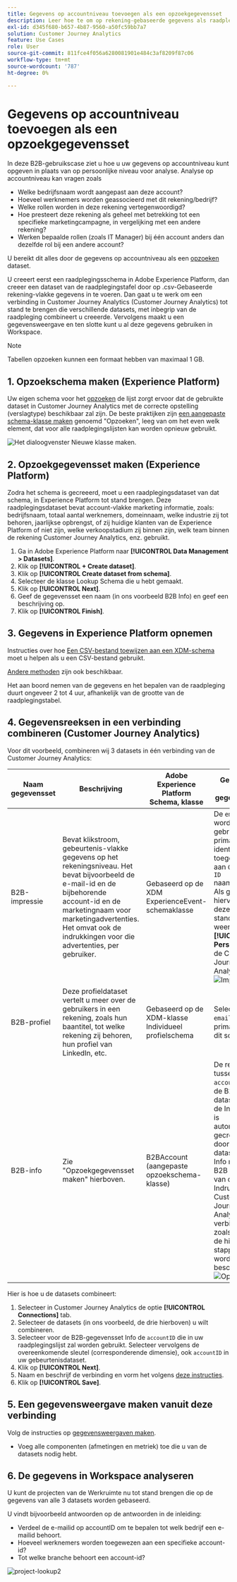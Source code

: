 ```yaml
---
title: Gegevens op accountniveau toevoegen als een opzoekgegevensset
description: Leer hoe te om op rekening-gebaseerde gegevens als raadplegingsdataset aan Customer Journey Analytics toe te voegen
exl-id: d345f680-b657-4b87-9560-a50fc59bb7a7
solution: Customer Journey Analytics
feature: Use Cases
role: User
source-git-commit: 811fce4f056a6280081901e484c3af8209f87c06
workflow-type: tm+mt
source-wordcount: '787'
ht-degree: 0%

---
```


# Gegevens op accountniveau toevoegen als een opzoekgegevensset

In deze B2B-gebruikscase ziet u hoe u uw gegevens op accountniveau kunt opgeven in plaats van op persoonlijke niveau voor analyse. Analyse op accountniveau kan vragen zoals

* Welke bedrijfsnaam wordt aangepast aan deze account?
* Hoeveel werknemers worden geassocieerd met dit rekening/bedrijf?
* Welke rollen worden in deze rekening vertegenwoordigd?
* Hoe presteert deze rekening als geheel met betrekking tot een specifieke marketingcampagne, in vergelijking met een andere rekening?
* Werken bepaalde rollen (zoals IT Manager) bij één account anders dan dezelfde rol bij een andere account?

U bereikt dit alles door de gegevens op accountniveau als een [opzoeken](/help/getting-started/cja-glossary.md) dataset.

U creeert eerst een raadplegingsschema in Adobe Experience Platform, dan creeer een dataset van de raadplegingstafel door op .csv-Gebaseerde rekening-vlakke gegevens in te voeren. Dan gaat u te werk om een verbinding in Customer Journey Analytics (Customer Journey Analytics) tot stand te brengen die verschillende datasets, met inbegrip van de raadpleging combineert u creeerde. Vervolgens maakt u een gegevensweergave en ten slotte kunt u al deze gegevens gebruiken in Workspace.

>[!NOTE]
>
>Tabellen opzoeken kunnen een formaat hebben van maximaal 1 GB.

## 1. Opzoekschema maken (Experience Platform)

Uw eigen schema voor het [opzoeken](/help/getting-started/cja-glossary.md) de lijst zorgt ervoor dat de gebruikte dataset in Customer Journey Analytics met de correcte opstelling (verslagtype) beschikbaar zal zijn. De beste praktijken zijn [een aangepaste schema-klasse maken](https://experienceleague.adobe.com/docs/experience-platform/xdm/tutorials/create-schema-ui.html#create-new-class) genoemd &quot;Opzoeken&quot;, leeg van om het even welk element, dat voor alle raadplegingslijsten kan worden opnieuw gebruikt.

![Het dialoogvenster Nieuwe klasse maken.](../assets/create-new-class.png)

## 2. Opzoekgegevensset maken (Experience Platform)

Zodra het schema is gecreeerd, moet u een raadplegingsdataset van dat schema, in Experience Platform tot stand brengen. Deze raadplegingsdataset bevat account-vlakke marketing informatie, zoals: bedrijfsnaam, totaal aantal werknemers, domeinnaam, welke industrie zij tot behoren, jaarlijkse opbrengst, of zij huidige klanten van de Experience Platform of niet zijn, welke verkoopstadium zij binnen zijn, welk team binnen de rekening Customer Journey Analytics, enz. gebruikt.

1. Ga in Adobe Experience Platform naar **[!UICONTROL Data Management > Datasets]**.
1. Klik op **[!UICONTROL + Create dataset]**.
1. Klik op **[!UICONTROL Create dataset from schema]**.
1. Selecteer de klasse Lookup Schema die u hebt gemaakt.
1. Klik op **[!UICONTROL Next]**.
1. Geef de gegevensset een naam (in ons voorbeeld B2B Info) en geef een beschrijving op.
1. Klik op **[!UICONTROL Finish]**.

## 3. Gegevens in Experience Platform opnemen

Instructies over hoe [Een CSV-bestand toewijzen aan een XDM-schema](https://experienceleague.adobe.com/docs/experience-platform/ingestion/tutorials/map-a-csv-file.html) moet u helpen als u een CSV-bestand gebruikt.

[Andere methoden](https://experienceleague.adobe.com/docs/experience-platform/ingestion/home.html) zijn ook beschikbaar.

Het aan boord nemen van de gegevens en het bepalen van de raadpleging duurt ongeveer 2 tot 4 uur, afhankelijk van de grootte van de raadplegingstabel.

## 4. Gegevensreeksen in een verbinding combineren (Customer Journey Analytics)

Voor dit voorbeeld, combineren wij 3 datasets in één verbinding van de Customer Journey Analytics:

| Naam gegevensset | Beschrijving | Adobe Experience Platform Schema, klasse | Gegevens over gegevensset |
| --- | --- | --- | --- |
| B2B-impressie | Bevat klikstroom, gebeurtenis-vlakke gegevens op het rekeningsniveau. Het bevat bijvoorbeeld de e-mail-id en de bijbehorende account-id en de marketingnaam voor marketingadvertenties. Het omvat ook de indrukkingen voor die advertenties, per gebruiker. | Gebaseerd op de XDM ExperienceEvent-schemaklasse | De `emailID` wordt gebruikt als primaire identiteit en toegewezen aan `Customer ID` naamruimte. Als gevolg hiervan wordt deze standaard weergegeven **[!UICONTROL Person ID]** in de Customer Journey Analytics. ![Impressies](../assets/impressions-mixins.png) |
| B2B-profiel | Deze profieldataset vertelt u meer over de gebruikers in een rekening, zoals hun baantitel, tot welke rekening zij behoren, hun profiel van LinkedIn, etc. | Gebaseerd op de XDM-klasse Individueel profielschema | Selecteren `emailID` als primaire id in dit schema. |
| B2B-info | Zie &quot;Opzoekgegevensset maken&quot; hierboven. | B2BAccount (aangepaste opzoekschema-klasse) | De relatie tussen `accountID` en de B2B dataset van de Indrukking is automatisch gecreeerd door de B2B dataset van Info met de B2B dataset van de Indrukking in Customer Journey Analytics te verbinden, zoals die in de hieronder stappen wordt beschreven. ![Opzoeken](../assets/lookup-mixins.png) |

Hier is hoe u de datasets combineert:

1. Selecteer in Customer Journey Analytics de optie **[!UICONTROL Connections]** tab.
1. Selecteer de datasets (in ons voorbeeld, de drie hierboven) u wilt combineren.
1. Selecteer voor de B2B-gegevensset Info de `accountID` die in uw raadplegingslijst zal worden gebruikt. Selecteer vervolgens de overeenkomende sleutel (corresponderende dimensie), ook `accountID` in uw gebeurtenisdataset.
1. Klik op **[!UICONTROL Next]**.
1. Naam en beschrijf de verbinding en vorm het volgens [deze instructies](/help/connections/create-connection.md).
1. Klik op **[!UICONTROL Save]**.

## 5. Een gegevensweergave maken vanuit deze verbinding

Volg de instructies op [gegevensweergaven maken](/help/data-views/create-dataview.md).

* Voeg alle componenten (afmetingen en metriek) toe die u van de datasets nodig hebt.

## 6. De gegevens in Workspace analyseren

U kunt de projecten van de Werkruimte nu tot stand brengen die op de gegevens van alle 3 datasets worden gebaseerd.

U vindt bijvoorbeeld antwoorden op de antwoorden in de inleiding:

* Verdeel de e-mailid op accountID om te bepalen tot welk bedrijf een e-mailid behoort.
* Hoeveel werknemers worden toegewezen aan een specifieke account-id?
* Tot welke branche behoort een account-id?

![project-lookup2](assets/analyze.png)

